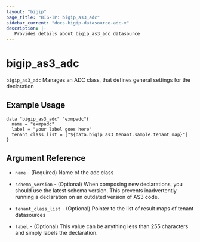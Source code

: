 ```yaml
---
layout: "bigip"
page_title: "BIG-IP: bigip_as3_adc"
sidebar_current: "docs-bigip-datasource-adc-x"
description: |-
   Provides details about bigip_as3_adc datasource
---
```

 
# bigip\_as3\_adc
 
`bigip_as3_adc` Manages an ADC class, that defines general settings for the declaration
 
## Example Usage
 
 
```hcl
data "bigip_as3_adc" "exmpadc"{
  name = "exmpadc"
  label = "your label goes here"
  tenant_class_list = ["${data.bigip_as3_tenant.sample.tenant_map}"]
}
```
 
## Argument Reference
 
* `name` - (Required) Name of the adc class
 
* `schema_version` - (Optional) When composing new declarations, you should use the latest schema version. This prevents inadvertently running a declaration on an outdated version of AS3 code.
 
* `tenant_class_list` - (Optional) Pointer to the list of result maps of tenant datasources
 
* `label` - (Optional) This value can be anything less than 255 characters and simply labels the declaration.
